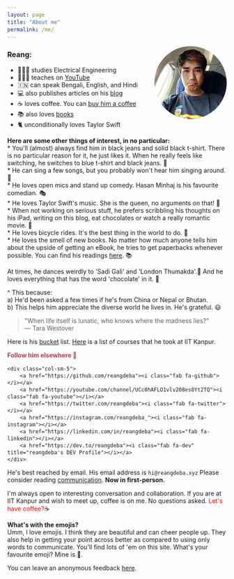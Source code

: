 ```yaml
---
layout: page
title: "About me"
permalink: /me/
---
```

<p><a href="https://www.instagram.com/reangdeba_/" target="_blank"><img src="/assets/images/duckduck.jpg" style="float: right; max-width: 33%; margin: 0 0 1em 2em; border-radius: 50%"></a></p>

### Reang:

* 👨🏻‍🎓 studies Electrical Engineering
* 👨🏻‍🎓 teaches on [YouTube](https://www.youtube.com/channel/UCc0hAFLO1vlv208es8Yt2TQ)
* 🇮🇳 can speak Bengali, English, and Hindi
* 💻 also publishes articles on his [blog](/blog)
* ☕ loves coffee. You can [buy him a coffee](/thanks)
* 📚 also loves [books](/reads)
* 🐈 unconditionally loves Taylor Swift


<!-- ### Currently using: -->

<!-- * **Computer:** [13" MacBook Air](https://amzn.to/3ctKtm3)
* **Hosting:** [Netlify](https://netlify.com)
* **Editor:** [Visual Studio Code](https://code.visualstudio.com/)
* **Static site generator:** [Jekyll](https://jekyllrb.com/)
* **Syntax highlighting:** [PrismJS](https://prismjs.com/)
* **Tablet:** [iPad Air 3rd Generation](https://amzn.to/2LoXu4y)
* **Phone:** [OnePlus 7](https://amzn.to/2SYM3oi)
* **Headphone:** [Sony XM3](https://amzn.to/3czldu7)
* **Graphic Tablet:** [Wacom One](https://amzn.to/3cFd8Eg)
* **e-Reader:** [Kindle Paperwhite](https://amzn.to/2Y0rj1b) -->

**Here are some other things of interest, in no particular:**
<br>
\* You'll (almost) always find him in black jeans and solid black t-shirt. There is no particular reason for it, he just likes it. When he really feels like switching, he switches to blue t-shirt and black jeans. 👘
<br>
\* He can sing a few songs, but you probably won't hear him singing around. 🎼
<br>
\* He loves open mics and stand up comedy. Hasan Minhaj is his favourite comedian. 🎭
<br>
\* He loves Taylor Swift's music. She is the queen, no arguments on that! 🎼
<br>
\* When not working on serious stuff, he prefers scribbling his thoughts on his iPad, writing on this blog, eat chocolates or watch a really romantic movie. 🍿
<br>
\* He loves bicycle rides. It's the best thing in the world to do. 🚴
<br>
\* He loves the smell of new books. No matter how much anyone tells him about the upside of getting an eBook, he tries to get paperbacks whenever possible. You can find his readings [here](/reads/). 📚

At times, he dances weirdly to 'Sadi Gali' and 'London Thumakda'.💃 And he loves everything that has the word 'chocolate' in it. 🍫

^ This because:
<br>
a) He'd been asked a few times if he's from China or Nepal or Bhutan.
<br>
b) This helps him appreciate the diverse world he lives in. He's grateful. 😃

> "When life itself is lunatic, who knows where the madness lies?" <br> &mdash; Tara Westover

Here is his [bucket](/bucket/) list. [Here](/courses/) is a list of courses that he took at IIT Kanpur.

<p style="color:#ac4142; "><b>Follow him elsewhere 🍿</b></p>
<div class="row">

    <div class="col-sm-5">
        <a href="https://github.com/reangdeba"><i class="fab fa-github"></i></a>
        <a href="https://youtube.com/channel/UCc0hAFLO1vlv208es8Yt2TQ"><i class="fab fa-youtube"></i></a>
        <a href="https://twitter.com/reangdeba"><i class="fab fa-twitter"></i></a>
        <a href="https://instagram.com/reangdeba_"><i class="fab fa-instagram"></i></a>
        <a href="https://linkedin.com/in/reangdeba"><i class="fab fa-linkedin"></i></a>
        <a href="https://dev.to/reangdeba"><i class="fab fa-dev" title="reangdeba's DEV Profile"></i></a>
    </div>

</div>

He's best reached by email. His email address is `hi@reangdeba.xyz` Please consider reading [communication](/communication/). **Now in first-person.**

I'm always open to interesting conversation and collaboration. If you are at IIT Kanpur and wish to meet up, coffee is on me. No questions asked. <span style="color: red">Let's have coffee?</span>☕

**What's with the emojis?**<br>
Umm, I love emojis. I think they are beautiful and can cheer people up. They also help in getting your point across better as compared to using only words to communicate. You'll find lots of 'em on this site. What's your favourite emoji? Mine is 🍫.

You can leave an anonymous feedback [here](https://forms.gle/k95pq3vrWCSjwEtJA).
